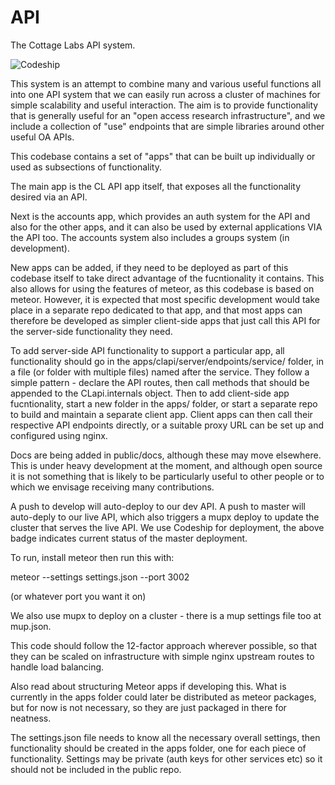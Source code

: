 # API

The Cottage Labs API system.

![Codeship](https://codeship.com/projects/0913c170-a8de-0133-e356-528fa7782574/status?branch=master)

This system is an attempt to combine many and various useful functions all into one API system that 
we can easily run across a cluster of machines for simple scalability and useful interaction. The 
aim is to provide functionality that is generally useful for an "open access research infrastructure", 
and we include a collection of "use" endpoints that are simple libraries around other useful OA APIs.

This codebase contains a set of "apps" that can be built up individually or used as subsections of functionality.

The main app is the CL API app itself, that exposes all the functionality desired via an API.

Next is the accounts app, which provides an auth system for the API and also for the other apps, and 
it can also be used by external applications VIA the API too. The accounts system also includes a 
groups system (in development).

New apps can be added, if they need to be deployed as part of this codebase itself to take direct 
advantage of the fucntionality it contains. This also allows for using the features of meteor, as this 
codebase is based on meteor. However, it is expected that most specific development would take place in 
a separate repo dedicated to that app, and that most apps can therefore be developed as simpler client-side 
apps that just call this API for the server-side functionality they need.

To add server-side API functionality to support a particular app, all functionality should go in the 
apps/clapi/server/endpoints/service/ folder, in a file (or folder with multiple files) named after the service. 
They follow a simple pattern - declare the API routes, then call methods that should be appended to the CLapi.internals 
object. Then to add client-side app fucntionality, start a new folder in the apps/ folder, or start a separate repo 
to build and maintain a separate client app. Client apps can then call their respective API endpoints directly, or a 
suitable proxy URL can be set up and configured using nginx. 

Docs are being added in public/docs, although these may move elsewhere. This is under heavy development 
at the moment, and although open source it is not something that is likely to be particularly useful to 
other people or to which we envisage receiving many contributions.

A push to develop will auto-deploy to our dev API. A push to master will auto-deply to our live API, which also triggers a 
mupx deploy to update the cluster that serves the live API. We use Codeship for deployment, the above badge indicates current 
status of the master deployment.

To run, install meteor then run this with:

meteor --settings settings.json --port 3002

(or whatever port you want it on)

We also use mupx to deploy on a cluster - there is a mup settings file too at mup.json.

This code should follow the 12-factor approach wherever possible, so that they can be scaled 
on infrastructure with simple nginx upstream routes to handle load balancing.

Also read about structuring Meteor apps if developing this. What is currently in the apps folder could later be 
distributed as meteor packages, but for now is not necessary, so they are just packaged in there for neatness.

The settings.json file needs to know all the necessary overall settings, then functionality should be created 
in the apps folder, one for each piece of functionality. Settings may be private (auth keys for other services etc) 
so it should not be included in the public repo.




